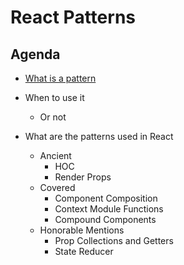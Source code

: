 # React Patterns

## Agenda

- [What is a pattern](./0-intro.md)
- When to use it

  - Or not

- What are the patterns used in React
  - Ancient
    - HOC
    - Render Props
  - Covered
    - Component Composition
    - Context Module Functions
    - Compound Components
  - Honorable Mentions
    - Prop Collections and Getters
    - State Reducer
